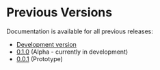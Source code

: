 # Previous Versions

Documentation is available for all previous releases:

* [Development version](../current/)
* [0.1.0](../current/) (Alpha - currently in development)
* [0.0.1](../0.0.1/) (Prototype)

